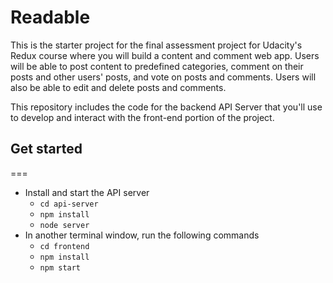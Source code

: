# Readable

This is the starter project for the final assessment project for Udacity's Redux course where you will build a content and comment web app. Users will be able to post content to predefined categories, comment on their posts and other users' posts, and vote on posts and comments. Users will also be able to edit and delete posts and comments.

This repository includes the code for the backend API Server that you'll use to develop and interact with the front-end portion of the project.

## Get started
===
* Install and start the API server
    - `cd api-server`
    - `npm install`
    - `node server`
* In another terminal window, run the following commands
    - `cd frontend`
    - `npm install`
    - `npm start`